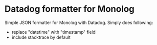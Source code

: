 # Datadog formatter for Monolog
Simple JSON formatter for Monolog with Datadog. Simply does following:

* replace "datetime" with "timestamp" field
* include stacktrace by default